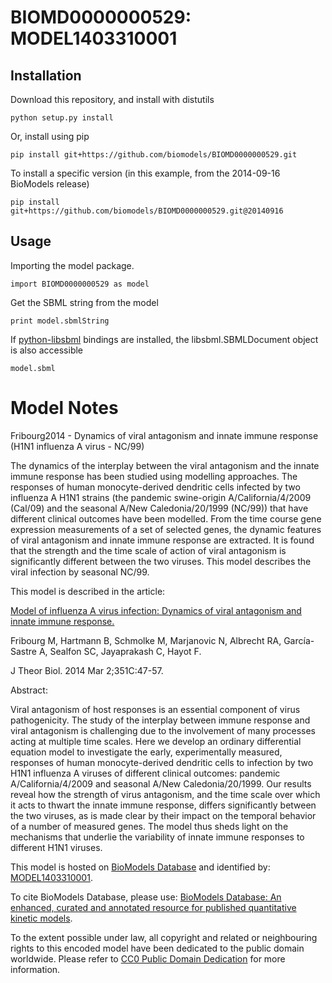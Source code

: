 # BIOMD0000000529: MODEL1403310001

## Installation

Download this repository, and install with distutils

`python setup.py install`

Or, install using pip

`pip install git+https://github.com/biomodels/BIOMD0000000529.git`

To install a specific version (in this example, from the 2014-09-16 BioModels release)

`pip install git+https://github.com/biomodels/BIOMD0000000529.git@20140916`

## Usage

Importing the model package.

`import BIOMD0000000529 as model`

Get the SBML string from the model

`print model.sbmlString`

If [python-libsbml](https://pypi.python.org/pypi/python-libsbml) bindings are
installed, the libsbml.SBMLDocument object is also accessible

`model.sbml`


# Model Notes


Fribourg2014 - Dynamics of viral antagonism and innate immune response (H1N1
influenza A virus - NC/99)

The dynamics of the interplay between the viral antagonism and the innate
immune response has been studied using modelling approaches. The responses of
human monocyte-derived dendritic cells infected by two influenza A H1N1
strains (the pandemic swine-origin A/California/4/2009 (Cal/09) and the
seasonal A/New Caledonia/20/1999 (NC/99)) that have different clinical
outcomes have been modelled. From the time course gene expression measurements
of a set of selected genes, the dynamic features of viral antagonism and
innate immune response are extracted. It is found that the strength and the
time scale of action of viral antagonism is significantly different between
the two viruses. This model describes the viral infection by seasonal NC/99.

This model is described in the article:

[Model of influenza A virus infection: Dynamics of viral antagonism and innate
immune response.](http://identifiers.org/pubmed/24594370)

Fribourg M, Hartmann B, Schmolke M, Marjanovic N, Albrecht RA, García-Sastre
A, Sealfon SC, Jayaprakash C, Hayot F.

J Theor Biol. 2014 Mar 2;351C:47-57.

Abstract:

Viral antagonism of host responses is an essential component of virus
pathogenicity. The study of the interplay between immune response and viral
antagonism is challenging due to the involvement of many processes acting at
multiple time scales. Here we develop an ordinary differential equation model
to investigate the early, experimentally measured, responses of human
monocyte-derived dendritic cells to infection by two H1N1 influenza A viruses
of different clinical outcomes: pandemic A/California/4/2009 and seasonal
A/New Caledonia/20/1999. Our results reveal how the strength of virus
antagonism, and the time scale over which it acts to thwart the innate immune
response, differs significantly between the two viruses, as is made clear by
their impact on the temporal behavior of a number of measured genes. The model
thus sheds light on the mechanisms that underlie the variability of innate
immune responses to different H1N1 viruses.

This model is hosted on [BioModels Database](http://www.ebi.ac.uk/biomodels/)
and identified by:
[MODEL1403310001](http://identifiers.org/biomodels.db/MODEL1403310001).

To cite BioModels Database, please use: [BioModels Database: An enhanced,
curated and annotated resource for published quantitative kinetic
models](http://identifiers.org/pubmed/20587024).

To the extent possible under law, all copyright and related or neighbouring
rights to this encoded model have been dedicated to the public domain
worldwide. Please refer to [CC0 Public Domain
Dedication](http://creativecommons.org/publicdomain/zero/1.0/) for more
information.


